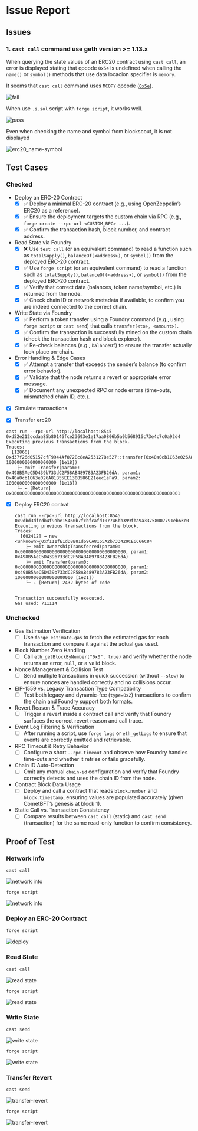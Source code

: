 # Issue Report

## Issues

### 1. `cast call` command use geth version >= 1.13.x

When querying the state values of an ERC20 contract using `cast call`, an error is displayed stating that opcode `0x5e` is undefined when calling the `name()` or `symbol()` methods that use data locacion specifier is `memory`.

It seems that `cast call` command uses `MCOPY` opcode ([`0x5e`](https://www.ethervm.io/#5E)).

![fail](./assets/read-state_cast-call.png)

When use `.s.sol` script with `forge script`, it works well.

![pass](./assets/read-state_forge-script.png)

Even when checking the name and symbol from blockscout, it is not displayed

![erc20_name-symbol](../blockscout/assets/erc20_name-symbol.png)

## Test Cases

### Checked

- Deploy an ERC-20 Contract  
  - [x] ✅ Deploy a minimal ERC-20 contract (e.g., using OpenZeppelin’s ERC20 as a reference).  
  - [x] ✅ Ensure the deployment targets the custom chain via RPC (e.g., `forge create --rpc-url <CUSTOM_RPC> ...`).  
  - [x] ✅ Confirm the transaction hash, block number, and contract address.  

- Read State via Foundry  
  - [x] ❌ Use `test call` (or an equivalent command) to read a function such as `totalSupply()`, `balanceOf(<address>)`, or `symbol()` from the deployed ERC-20 contract.  
  - [x] ✅ Use `forge script` (or an equivalent command) to read a function such as `totalSupply()`, `balanceOf(<address>)`, or `symbol()` from the deployed ERC-20 contract.  
  - [x] ✅ Verify that correct data (balances, token name/symbol, etc.) is returned from the node.  
  - [x] ✅ Check chain ID or network metadata if available, to confirm you are indeed connected to the correct chain.  

- Write State via Foundry  
  - [x] ✅ Perform a token transfer using a Foundry command (e.g., using `forge script` or `cast send`) that calls `transfer(<to>, <amount>)`.  
  - [x] ✅ Confirm the transaction is successfully mined on the custom chain (check the transaction hash and block explorer).  
  - [x] ✅ Re-check balances (e.g., `balanceOf`) to ensure the transfer actually took place on-chain.  

- Error Handling & Edge Cases  
  - [x] ✅ Attempt a transfer that exceeds the sender’s balance (to confirm error behavior).  
  - [x] ✅ Validate that the node returns a revert or appropriate error message.  
  - [x] ✅ Document any unexpected RPC or node errors (time-outs, mismatched chain ID, etc.).

- [x]  Simulate transactions

  - [x] Transfer erc20
  
  ```shell
  cast run --rpc-url http://localhost:8545 0xd52e212ccdaa85b80146fce23693e1e17aa0806b5a0b568916c73e4c7c0a92d4
  Executing previous transactions from the block.
  Traces:
    [12866] 0xd37f26d05157cfF9944Af072Bc8eA2531278e527::transfer(0x40a0cb1C63e026A81B55EE1308586E21eec1eFa9, 1000000000000000000 [1e18])
      ├─ emit Transfer(param0: 0x498B5AeC5D439b733dC2F58AB489783A23FB26dA, param1: 0x40a0cb1C63e026A81B55EE1308586E21eec1eFa9, param2: 1000000000000000000 [1e18])
      └─ ← [Return] 0x0000000000000000000000000000000000000000000000000000000000000001
  
  ```
  
  - [x] Deploy ERC20 contrat
  
    ```
    cast run --rpc-url http://localhost:8545 0x9dbd3dfcdb4f9abe15460b7fcbfcafd107746bb399fba9a33758007791eb63c0
    Executing previous transactions from the block.
    Traces:
      [602412] → new <unknown>@0xf111fE1dD8B81d69CA8165A2b733429CE6C66C84
        ├─ emit OwnershipTransferred(param0: 0x0000000000000000000000000000000000000000, param1: 0x498B5AeC5D439b733dC2F58AB489783A23FB26dA)
        ├─ emit Transfer(param0: 0x0000000000000000000000000000000000000000, param1: 0x498B5AeC5D439b733dC2F58AB489783A23FB26dA, param2: 1000000000000000000000 [1e21])
        └─ ← [Return] 2432 bytes of code
    
    
    Transaction successfully executed.
    Gas used: 711114
    ```

### Unchecked

- Gas Estimation Verification  
  - [ ] Use `forge estimate-gas` to fetch the estimated gas for each transaction and compare it against the actual gas used.  

- Block Number Zero Handling  
  - [ ] Call `eth_getBlockByNumber("0x0", true)` and verify whether the node returns an error, `null`, or a valid block.  

- Nonce Management & Collision Test  
  - [ ] Send multiple transactions in quick succession (without `--slow`) to ensure nonces are handled correctly and no collisions occur.  

- EIP-1559 vs. Legacy Transaction Type Compatibility  
  - [ ] Test both legacy and dynamic-fee (`type=0x2`) transactions to confirm the chain and Foundry support both formats.  

- Revert Reason & Trace Accuracy  
  - [ ] Trigger a revert inside a contract call and verify that Foundry surfaces the correct revert reason and call trace.  

- Event Log Filtering & Verification  
  - [ ] After running a script, use `forge logs` or `eth_getLogs` to ensure that events are correctly emitted and retrievable.  

- RPC Timeout & Retry Behavior  
  - [ ] Configure a short `--rpc-timeout` and observe how Foundry handles time-outs and whether it retries or fails gracefully.  

- Chain ID Auto-Detection  
  - [ ] Omit any manual `chain-id` configuration and verify that Foundry correctly detects and uses the chain ID from the node.  

- Contract Block Data Usage  
  - [ ] Deploy and call a contract that reads `block.number` and `block.timestamp`, ensuring values are populated accurately (given CometBFT’s genesis at block 1).  

- Static Call vs. Transaction Consistency  
  - [ ] Compare results between `cast call` (static) and `cast send` (transaction) for the same read-only function to confirm consistency.

## Proof of Test

### Network Info

`cast call`

![network info](./assets/network-info_cast.png)

`forge script`

![network info](./assets/network-info_forge.png)

### Deploy an ERC-20 Contract  

`forge script`

![deploy](./assets/deploy-erc20_forge.png)

### Read State

`cast call`

![read state](./assets/read-state_cast-call.png)

`forge script`

![read state](./assets/read-state_forge-script.png)

### Write State

`cast send`

![write state](./assets/transfer_cast.png)

`forge script`

![write state](./assets/transfer_forge.png)

### Transfer Revert

`cast send`

![transfer-revert](./assets/transfer-revert_cast-send.png)

`forge script`

![transfer-revert](./assets/transfer-revert_forge-script.png)
